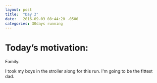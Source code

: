 ```yaml
---
layout: post
title:  "Day 3"
date:   2016-09-03 08:44:20 -0500
categories: 30days running
---
```

# Today’s motivation:

Family. 

I took my boys in the stroller along for this run. I'm going to be the fittest dad. 

<amp-img width="600" height="450" alt="Day 3 - Snapped a screenshot at 5km" layout="responsive" src="{{ site.baseurl }}/img/day3.jpg "></amp-img>